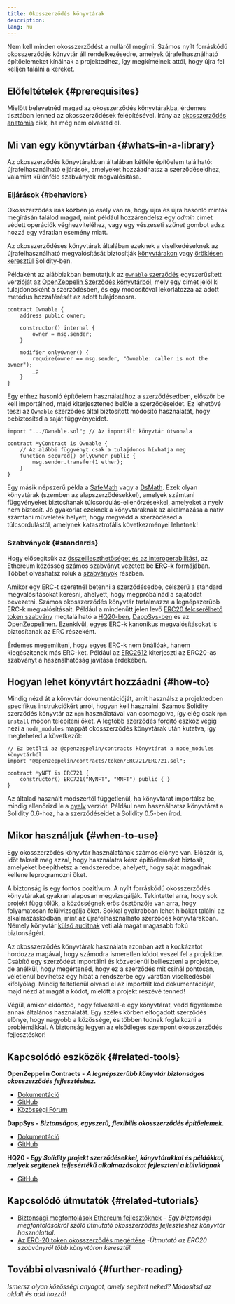 ```yaml
---
title: Okosszerződés könyvtárak
description:
lang: hu
---
```


Nem kell minden okosszerződést a nulláról megírni. Számos nyílt forráskódú okosszerződés könyvtár áll rendelkezésedre, amelyek újrafelhasználható építőelemeket kínálnak a projektedhez, így megkímélnek attól, hogy újra fel kelljen találni a kereket.

## Előfeltételek {#prerequisites}

Mielőtt belevetnéd magad az okosszerződés könyvtárakba, érdemes tisztában lenned az okosszerződések felépítésével. Irány az [okosszerződés anatómia](/developers/docs/smart-contracts/anatomy/) cikk, ha még nem olvastad el.

## Mi van egy könyvtárban {#whats-in-a-library}

Az okosszerződés könyvtárakban általában kétféle építőelem található: újrafelhasználható eljárások, amelyeket hozzáadhatsz a szerződéseidhez, valamint különféle szabványok megvalósítása.

### Eljárások {#behaviors}

Okosszerződés írás közben jó esély van rá, hogy újra és újra hasonló minták megírásán találod magad, mint például hozzárendelsz egy _admin_ címet védett operációk véghezviteléhez, vagy egy vészeseti _szünet_ gombot adsz hozzá egy váratlan esemény miatt.

Az okosszerződéses könyvtárak általában ezeknek a viselkedéseknek az újrafelhasználható megvalósítását biztosítják [könyvtárakon](https://solidity.readthedocs.io/en/v0.7.2/contracts.html#libraries) vagy [öröklésen keresztül](https://solidity.readthedocs.io/en/v0.7.2/contracts.html#inheritance) Solidity-ben.

Példaként az alábbiakban bemutatjuk az [`Ownable` szerződés](https://github.com/OpenZeppelin/openzeppelin-contracts/blob/v3.2.0/contracts/access/Ownable.sol) egyszerűsített verzióját az [OpenZeppelin Szerződés könyvtárból](https://github.com/OpenZeppelin/openzeppelin-contracts), mely egy címet jelöl ki tulajdonosként a szerződésben, és egy módosítóval lekorlátozza az adott metódus hozzáférését az adott tulajdonosra.

```solidity
contract Ownable {
    address public owner;

    constructor() internal {
        owner = msg.sender;
    }

    modifier onlyOwner() {
        require(owner == msg.sender, "Ownable: caller is not the owner");
        _;
    }
}
```

Egy ehhez hasonló építőelem használatához a szerződésedben, először be kell importálnod, majd kiterjesztened belőle a szerződéseidet. Ez lehetővé teszi az `Ownable` szerződés által biztosított módosító használatát, hogy bebiztosítsd a saját függvényeidet.

```solidity
import ".../Ownable.sol"; // Az importált könyvtár útvonala

contract MyContract is Ownable {
    // Az alábbi függvényt csak a tulajdonos hívhatja meg
    function secured() onlyOwner public {
        msg.sender.transfer(1 ether);
    }
}
```

Egy másik népszerű példa a [SafeMath](https://docs.openzeppelin.com/contracts/3.x/utilities#math) vagy a [DsMath](https://dappsys.readthedocs.io/en/latest/ds_math.html). Ezek olyan könyvtárak (szemben az alapszerződésekkel), amelyek számtani függvényeket biztosítanak túlcsordulás-ellenőrzésekkel, amelyeket a nyelv nem biztosít. Jó gyakorlat ezeknek a könyvtáraknak az alkalmazása a natív számtani műveletek helyett, hogy megvédd a szerződésed a túlcsordulástól, amelynek katasztrofális következményei lehetnek!

### Szabványok {#standards}

Hogy elősegítsük az [összeilleszthetőséget és az interoperabilitást](/developers/docs/smart-contracts/composability/), az Ethereum közösség számos szabványt vezetett be **ERC-k** formájában. Többet olvashatsz róluk a [szabványok](/developers/docs/standards/) részben.

Amikor egy ERC-t szeretnél betenni a szerződésedbe, célszerű a standard megvalósításokat keresni, ahelyett, hogy megpróbálnád a sajátodat bevezetni. Számos okosszerződés könyvtár tartalmazza a legnépszerűbb ERC-k megvalósításait. Például a mindenütt jelen levő [ERC20 felcserélhető token szabvány](/developers/tutorials/understand-the-erc-20-token-smart-contract/) megtalálható a [HQ20-ben](https://github.com/HQ20/contracts/blob/master/contracts/token/README.md), [DappSys-ben](https://github.com/dapphub/ds-token/) és az [OpenZeppelinen](https://docs.openzeppelin.com/contracts/3.x/erc20). Ezenkívül, egyes ERC-k kanonikus megvalósításokat is biztosítanak az ERC részeként.

Érdemes megemlíteni, hogy egyes ERC-k nem önállóak, hanem kiegészítenek más ERC-ket. Például az [ERC2612](https://eips.ethereum.org/EIPS/eip-2612) kiterjeszti az ERC20-as szabványt a használhatóság javítása érdekében.

## Hogyan lehet könyvtárt hozzáadni {#how-to}

Mindig nézd át a könyvtár dokumentációját, amit használsz a projektedben specifikus instrukciókért arról, hogyan kell használni. Számos Solidity szerződés könyvtár az `npm` használatával van csomagolva, így elég csak `npm install` módon telepíteni őket. A legtöbb szerződés [fordító](/developers/docs/smart-contracts/compiling/) eszköz végig nézi a `node_modules` mappát okosszerződés könyvtárak után kutatva, így megteheted a következőt:

```solidity
// Ez betölti az @openzeppelin/contracts könyvtárat a node_modules könyvtárból
import "@openzeppelin/contracts/token/ERC721/ERC721.sol";

contract MyNFT is ERC721 {
    constructor() ERC721("MyNFT", "MNFT") public { }
}
```

Az általad használt módszertől függetlenül, ha könyvtárat importálsz be, mindig ellenőrizd le a [nyelv](/developers/docs/smart-contracts/languages/) verziót. Például nem használhatsz könyvtárat a Solidity 0.6-hoz, ha a szerződéseidet a Solidity 0.5-ben írod.

## Mikor használjuk {#when-to-use}

Egy okosszerződés könyvtár használatának számos előnye van. Először is, időt takarít meg azzal, hogy használatra kész építőelemeket biztosít, amelyeket beépíthetsz a rendszeredbe, ahelyett, hogy saját magadnak kellene leprogramozni őket.

A biztonság is egy fontos pozitívum. A nyílt forráskódú okosszerződés könyvtárakat gyakran alaposan megvizsgálják. Tekintettel arra, hogy sok projekt függ tőlük, a közösségnek erős ösztönzője van arra, hogy folyamatosan felülvizsgálja őket. Sokkal gyakrabban lehet hibákat találni az alkalmazáskódban, mint az újrafelhasználható szerződés könyvtárakban. Némely könyvtár [külső auditnak](https://github.com/OpenZeppelin/openzeppelin-contracts/tree/master/audit) veti alá magát magasabb fokú biztonságért.

Az okosszerződés könyvtárak használata azonban azt a kockázatot hordozza magával, hogy számodra ismeretlen kódot veszel fel a projektbe. Csábító egy szerződést importálni és közvetlenül beilleszteni a projektbe, de anélkül, hogy megértenéd, hogy ez a szerződés mit csinál pontosan, véletlenül bevihetsz egy hibát a rendszerbe egy váratlan viselkedésből kifolyólag. Mindig feltétlenül olvasd el az importált kód dokumentációját, majd nézd át magát a kódot, mielőtt a projekt részévé tennéd!

Végül, amikor eldöntöd, hogy felveszel-e egy könyvtárat, vedd figyelembe annak általános használatát. Egy széles körben elfogadott szerződés előnye, hogy nagyobb a közössége, és többen tudnak foglalkozni a problémákkal. A biztonság legyen az elsődleges szempont okosszerződés fejlesztéskor!

## Kapcsolódó eszközök {#related-tools}

**OpenZeppelin Contracts -** **_A legnépszerűbb könyvtár biztonságos okosszerződés fejlesztéshez._**

- [Dokumentáció](https://docs.openzeppelin.com/contracts/)
- [GitHub](https://github.com/OpenZeppelin/openzeppelin-contracts)
- [Közösségi Fórum](https://forum.openzeppelin.com/c/general/16)

**DappSys -** **_Biztonságos, egyszerű, flexibilis okosszerződés építőelemek._**

- [Dokumentáció](https://dappsys.readthedocs.io/)
- [GitHub](https://github.com/dapphub/dappsys)

**HQ20 -** **_Egy Solidity projekt szerződésekkel, könyvtárakkal és példákkal, melyek segítenek teljesértékű alkalmazásokat fejleszteni a külvilágnak_**

- [GitHub](https://github.com/HQ20/contracts)

## Kapcsolódó útmutatók {#related-tutorials}

- [Biztonsági megfontolások Ethereum fejlesztőknek](/developers/docs/smart-contracts/security/) _– Egy biztonsági megfontolásokról szóló útmutató okosszerződés fejlesztéshez könyvtár használattal._
- [Az ERC-20 token okosszerződés megértése](/developers/tutorials/understand-the-erc-20-token-smart-contract/) _-Útmutató az ERC20 szabványról több könyvtáron keresztül._

## További olvasnivaló {#further-reading}

_Ismersz olyan közösségi anyagot, amely segített neked? Módosítsd az oldalt és add hozzá!_

